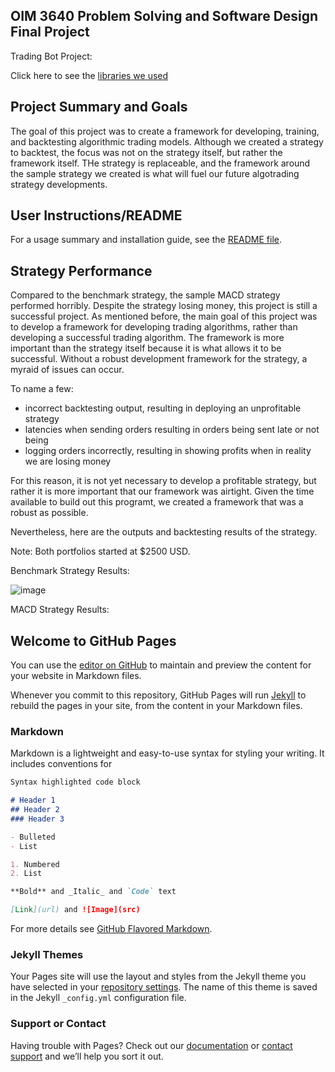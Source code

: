 ## OIM 3640 Problem Solving and Software Design Final Project 

Trading Bot Project:

Click here to see the [libraries we used](https://julianwileymac.github.io/Group-Project-Hill-Wiley-Gwinn/libraries)

## Project Summary and Goals

The goal of this project was to create a framework for developing, training, and backtesting algorithmic trading models. Although we created a strategy to backtest, the focus was not on the strategy itself, but rather the framework itself. THe strategy is replaceable, and the framework around the sample strategy we created is what will fuel our future algotrading strategy developments.

## User Instructions/README

For a usage summary and installation guide, see the [README file](https://github.com/angelmvhill/Group-Project-Hill-Wiley-Gwinn#readme).

## Strategy Performance

Compared to the benchmark strategy, the sample MACD strategy performed horribly. Despite the strategy losing money, this project is still a successful project. As mentioned before, the main goal of this project was to develop a framework for developing trading algorithms, rather than developing a successful trading algorithm. The framework is more important than the strategy itself because it is what allows it to be successful. Without a robust development framework for the strategy, a myraid of issues can occur.

To name a few:
- incorrect backtesting output, resulting in deploying an unprofitable strategy
- latencies when sending orders resulting in orders being sent late or not being 
- logging orders incorrectly, resulting in showing profits when in reality we are losing money

For this reason, it is not yet necessary to develop a profitable strategy, but rather it is more important that our framework was airtight. Given the time available to build out this programt, we created a framework that was a robust as possible.

Nevertheless, here are the outputs and backtesting results of the strategy.

Note: Both portfolios started at $2500 USD.

Benchmark Strategy Results:

![image](https://user-images.githubusercontent.com/77561896/145662442-9603bab9-e3ed-45a3-af73-13024eb07b97.png)

MACD Strategy Results:



## Welcome to GitHub Pages

You can use the [editor on GitHub](https://github.com/julianwileymac/Group-Project-Hill-Wiley-Gwinn/edit/main/docs/index.md) to maintain and preview the content for your website in Markdown files.

Whenever you commit to this repository, GitHub Pages will run [Jekyll](https://jekyllrb.com/) to rebuild the pages in your site, from the content in your Markdown files.

### Markdown

Markdown is a lightweight and easy-to-use syntax for styling your writing. It includes conventions for

```markdown
Syntax highlighted code block

# Header 1
## Header 2
### Header 3

- Bulleted
- List

1. Numbered
2. List

**Bold** and _Italic_ and `Code` text

[Link](url) and ![Image](src)
```

For more details see [GitHub Flavored Markdown](https://guides.github.com/features/mastering-markdown/).

### Jekyll Themes

Your Pages site will use the layout and styles from the Jekyll theme you have selected in your [repository settings](https://github.com/julianwileymac/Group-Project-Hill-Wiley-Gwinn/settings/pages). The name of this theme is saved in the Jekyll `_config.yml` configuration file.

### Support or Contact

Having trouble with Pages? Check out our [documentation](https://docs.github.com/categories/github-pages-basics/) or [contact support](https://support.github.com/contact) and we’ll help you sort it out.


